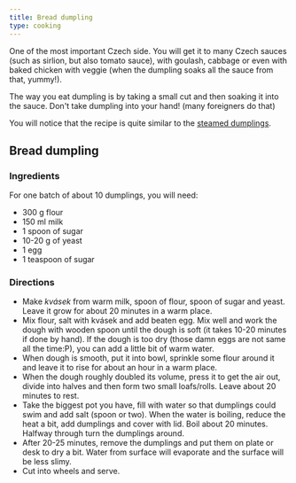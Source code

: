 ```yaml
---
title: Bread dumpling
type: cooking
---
```


One of the most important Czech side. You will get it to many Czech sauces (such as sirlion, but also tomato sauce), with goulash, cabbage or even with baked chicken with veggie (when the dumpling soaks all the sauce from that, yummy!).

The way you eat dumpling is by taking a small cut and then soaking it into the sauce. Don't take dumpling into your hand! (many foreigners do that)

You will notice that the recipe is quite similar to the [steamed dumplings](./steamed_dumplings.html).

## Bread dumpling

### Ingredients
For one batch of about 10 dumplings, you will need:

* 300 g flour
* 150 ml milk
* 1 spoon of sugar
* 10-20 g of yeast
* 1 egg
* 1 teaspoon of sugar

### Directions

* Make *kvásek* from warm milk, spoon of flour, spoon of sugar and yeast. Leave it grow for about 20 minutes in a warm place.
* Mix flour, salt with kvásek and add beaten egg. Mix well and work the dough with wooden spoon until the dough is soft (it takes 10-20 minutes if done by hand). If the dough is too dry (those damn eggs are not same all the time:P), you can add a little bit of warm water.
* When dough is smooth, put it into bowl, sprinkle some flour around it and leave it to rise for about an hour in a warm place.
* When the dough roughly doubled its volume, press it to get the air out, divide into halves and then form two small loafs/rolls. Leave about 20 minutes to rest.
* Take the biggest pot you have, fill with water so that dumplings could swim and add salt (spoon or two). When the water is boiling, reduce the heat a bit, add dumplings and cover with lid. Boil about 20 minutes. Halfway through turn the dumplings around.
* After 20-25 minutes, remove the dumplings and put them on plate or desk to dry a bit. Water from surface will evaporate and the surface will be less slimy.
* Cut into wheels and serve.
